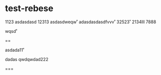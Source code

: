 # test-rebese
1123
asdasdasd
12313
asdasdweqw˚
adasdasdasdfvvv˚
32523˚
2134lll
7888


wqsd˚

==

asdada11˚

dadas
qwdqwdad222

===